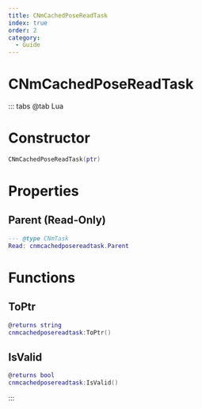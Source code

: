 ```yaml
---
title: CNmCachedPoseReadTask
index: true
order: 2
category:
  - Guide
---
```


# CNmCachedPoseReadTask

::: tabs
@tab Lua
# Constructor
```lua
CNmCachedPoseReadTask(ptr)
```
# Properties
## Parent (Read-Only)
```lua
--- @type CNmTask
Read: cnmcachedposereadtask.Parent
```
# Functions
## ToPtr
```lua
@returns string
cnmcachedposereadtask:ToPtr()
```
## IsValid
```lua
@returns bool
cnmcachedposereadtask:IsValid()
```

:::